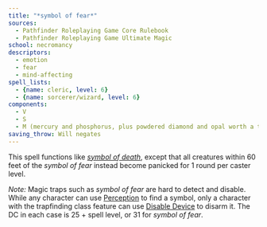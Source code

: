 ```yaml
---
title: "*symbol of fear*"
sources:
  - Pathfinder Roleplaying Game Core Rulebook
  - Pathfinder Roleplaying Game Ultimate Magic
school: necromancy
descriptors:
  - emotion
  - fear
  - mind-affecting
spell_lists:
  - {name: cleric, level: 6}
  - {name: sorcerer/wizard, level: 6}
components:
  - V
  - S
  - M (mercury and phosphorus, plus powdered diamond and opal worth a total of 1,000 gp)
saving_throw: Will negates
---
```


This spell functions like [*symbol of death*](/spells/symbol-of-death/), except that all creatures within 60 feet of the *symbol of fear* instead become panicked for 1 round per caster level.

*Note:* Magic traps such as *symbol of fear* are hard to detect and disable. While any character can use [Perception](/skills/perception/) to find a symbol, only a character with the trapfinding class feature can use [Disable Device](/skills/disable-device/) to disarm it. The DC in each case is 25 + spell level, or 31 for *symbol of fear*.

